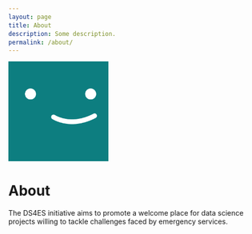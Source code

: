 ```yaml
---
layout: page
title: About
description: Some description.
permalink: /about/
---
```



<div class="container">      
<div class="row">        
<p class="post-content">

<img class="img-rounded" src="/assets/img/uploads/profile.png" alt="Thiago Rossener" width="200">

<h1>About</h1>
The DS4ES initiative aims to promote a welcome place for data science projects willing to tackle challenges faced by emergency services.

</p>
</div>
</div>